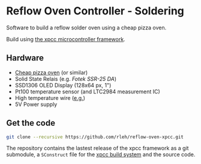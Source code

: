 # Reflow Oven Controller - Soldering

Software to build a reflow solder oven using a cheap pizza oven.

Build using [the xpcc microcontroller framework](http://xpcc.io).


## Hardware

* [Cheap pizza oven](http://www.ebay.de/itm/401355469313) (or similar)
* Solid State Relais (e.g. *Fotek SSR-25 DA*)
* SSD1306 OLED Display (128x64 px, 1")
* Pt100 temperature sensor (and LTC2984 measurement IC)
* High temperature wire ([e.g.](http://fuehlerdirekt.de/shop/Zubehoer/Anschlussleitung/Glassseideisoliertes-Kabel-mit-Edelstahlmantelgeflecht-4-Leiter.html))
* 5V Power supply


## Get the code

```sh
git clone --recursive https://github.com/rleh/reflow-oven-xpcc.git
```

The repository contains the lastest release of the xpcc framework as a git submodule,
a `SConstruct` file for the [xpcc build system](http://xpcc.io/reference/build-system/#build-commands) and the source code.
